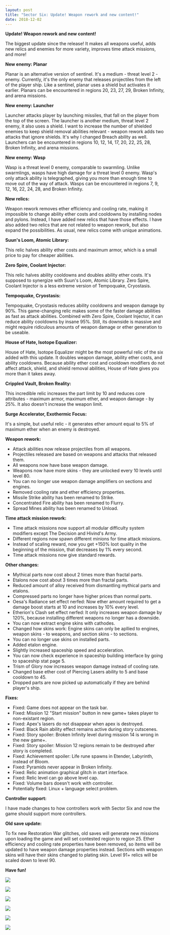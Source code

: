 ```yaml
---
layout: post
title: "Sector Six: Update! Weapon rework and new content!"
date: 2018-12-02
---
```


**Update! Weapon rework and new content!**

The biggest update since the release!
It makes all weapons useful, adds new relics and enemies for more variety, improves time attack missions, and more!

**New enemy: Planar**

Planar is an alternative version of sentinel.
It's a medium - threat level 2 - enemy.
Currently, it's the only enemy that releases projectiles from the left of the player ship.
Like a sentinel, planar uses a shield but activates it earlier.
Planars can be encountered in regions 20, 23, 27, 29, Broken Infinity, and arena missions.

**New enemy: Launcher**

Launcher attacks player by launching missiles, that fall on the player from the top of the screen.
The launcher is another medium, threat level 2 enemy, it also uses a shield.
I want to increase the number of shielded enemies to keep shield removal abilities relevant - weapon rework adds two attacks that ignore shields.
It's why I changed Breach ability as well.
Launchers can be encountered in regions 10, 12, 14, 17, 20, 22, 25, 28, Broken Infinity, and arena missions.

**New enemy: Wasp**

Wasp is a threat level 0 enemy, comparable to swarmling.
Unlike swarmlings, wasps have high damage for a threat level 0 enemy.
Wasp's only attack ability is telegraphed, giving you more than enough time to move out of the way of attack.
Wasps can be encountered in regions 7, 9, 12, 16, 22, 24, 28, and Broken Infinity.

**New relics:**

Weapon rework removes ether efficiency and cooling rate, making it impossible to change ability ether costs and cooldowns by installing nodes and pylons.
Instead, I have added new relics that have those effects.
I have also added two relics that are not related to weapon rework, but also expand the possibilities.
As usual, new relics come with unique animations.

**Suun's Loom, Atomic Library:**

This relic halves ability ether costs and maximum armor, which is a small price to pay for cheaper abilities.

**Zero Spire, Coolant Injector:**

This relic halves ability cooldowns and doubles ability ether costs.
It's supposed to synergize with Suun's Loom, Atomic Library.
Zero Spire, Coolant Injector is a less extreme version of Tempoquake, Cryostasis.

**Tempoquake, Cryostasis:**

Tempoquake, Cryostasis reduces ability cooldowns and weapon damage by 90%.
This game-changing relic makes some of the faster damage abilities as fast as attack abilities.
Combined with Zero Spire, Coolant Injector, it can reduce ability cooldowns by insane 95%.
Still, its downside is massive and might require ridiculous amounts of weapon damage or ether generation to be useable.

**House of Hate, Isotope Equalizer:**

House of Hate, Isotope Equalizer might be the most powerful relic of the six added with this update.
It doubles weapon damage, ability ether costs, and ability cooldowns.
Because ability ether cost and cooldown modifiers do not affect attack, shield, and shield removal abilities, House of Hate gives you more than it takes away.

**Crippled Vault, Broken Reality:**

This incredible relic increases the part limit by 10 and reduces core attributes - maximum armor, maximum ether, and weapon damage - by 25%.
It also doesn't increase the weapon limit.

**Surge Accelerator, Exothermic Focus:**

It's a simple, but useful relic - it generates ether amount equal to 5% of maximum ether when an enemy is destroyed.

**Weapon rework:**

*  Attack abilities now release projectiles from all weapons.
*  Projectiles released are based on weapons and attacks that released them.
*  All weapons now have base weapon damage.
*  Weapons now have more skins - they are unlocked every 10 levels until level 80.
*  You can no longer use weapon damage amplifiers on sections and engines.
*  Removed cooling rate and ether efficiency properties.
*  Missile Strike ability has been renamed to Strike.
*  Concentrated Fire ability has been renamed to Flurry.
*  Spread Mines ability has been renamed to Unload. 

**Time attack mission rework:**

*  Time attack missions now support all modular difficulty system modifiers except The Decision and Hivind's Army.
*  Different regions now spawn different minions for time attack missions.
*  Instead of scaling reward, now you get +150% loot quality in the beginning of the mission, that decreases by 1% every second.
*  Time attack missions now give standard rewards.

**Other changes:**

*  Mythical parts now cost about 2 times more than fractal parts.
*  Etalons now cost about 3 times more than fractal parts.
*  Reduced amount of alloy received from dismantling mythical parts and etalons.
*  Compressed parts no longer have higher prices than normal parts.
*  Oesa's Radiance set effect nerfed: Now ether amount required to get a damage boost starts at 10 and increases by 10% every level.
*  Etherion's Clash set effect nerfed: It only increases weapon damage by 120%, because installing different weapons no longer has a downside.
*  You can now extract engine skins with cathodes.
*  Changed how skins work: Engine skins can only be apllied to engines, weapon skins - to weapons, and section skins - to sections.
*  You can no longer use skins on installed parts.
*  Added etalon engine.
*  Slightly increased spaceship speed and acceleration.
*  You can now check experience in spaceship building interface by going to spaceship stat page 5.
*  Trism of Glory now increases weapon damage instead of cooling rate.
*  Changed base ether cost of Piercing Lasers ability to 5 and base cooldown to 45.
*  Dropped parts are now picked up automatically if they are behind player's ship.

**Fixes:**

*  Fixed: Game does not appear on the task bar.
*  Fixed: Mission 12 "Start mission" button in new game+ takes player to non-existant region.
*  Fixed: Apex's lasers do not disappear when apex is destroyed.
*  Fixed: Black Rain ability effect remains active during story cutscenes.
*  Fixed: Story spoiler: Broken Infinity level during mission 14 is wrong in the new game+.
*  Fixed: Story spoiler: Mission 12 regions remain to be destroyed after story is completed.
*  Fixed: Achievement spoiler: Life rune spawns in Etender, Labyrinth, instead of Bloom.
*  Fixed: Pyramids never appear in Broken Infinity.
*  Fixed: Relic animation graphical glitch in start interface.
*  Fixed: Relic level can go above level cap.
*  Fixed: Volume bars doesn't work with controller.
*  Potentially fixed: Linux + language select problem.

**Controller support:**

I have made changes to how controllers work with Sector Six and now the game should support more controllers.

**Old save update:**

To fix new Restoration War glitches, old saves will generate new missions upon loading the game and will set contested region to region 25.
Ether efficiency and cooling rate properties have been removed, so items will be updated to have weapon damage properties instead.
Sections with weapon skins will have their skins changed to plating skin.
Level 91+ relics will be scaled down to level 90.

**Have fun!**

![](https://raw.githubusercontent.com/Zuurix/Zuurix.github.io/master/images/130%20update/Zero%20Spire%2C%20Coolant%20Injector%202018-11-16.png)

![](https://raw.githubusercontent.com/Zuurix/Zuurix.github.io/master/images/130%20update/Time%20attack%20mission%20and%20wasp%202018-11-21.png)

![](https://raw.githubusercontent.com/Zuurix/Zuurix.github.io/master/images/130%20update/Planar%202018-11-21.png)

![](https://raw.githubusercontent.com/Zuurix/Zuurix.github.io/master/images/130%20update/Node%202018-11-21.png)

![](https://raw.githubusercontent.com/Zuurix/Zuurix.github.io/master/images/130%20update/Launcher%202018-11-21.png)

![](https://raw.githubusercontent.com/Zuurix/Zuurix.github.io/master/images/130%20update/Flurry%202018-11-21.png)
